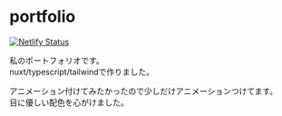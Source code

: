 # portfolio  
  
[![Netlify Status](https://api.netlify.com/api/v1/badges/b7fd7e3c-f498-470d-b46d-9ddfe039ddb0/deploy-status)](https://app.netlify.com/sites/kisse/deploys)  
  
私のポートフォリオです。  
nuxt/typescript/tailwindで作りました。  
  
アニメーション付けてみたかったので少しだけアニメーションつけてます。  
目に優しい配色を心がけました。  



